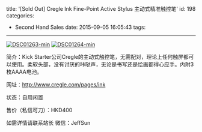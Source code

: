 title: '[Sold Out] Cregle Ink Fine-Point Active Stylus 主动式精准触控笔'
id: 198
categories:
  - Second Hand Sales
date: 2015-09-05 16:05:43
tags:
---

[![DSC01263-min](http://wordpress.jowos.moe/wp-content/uploads/2015/09/DSC01263-min-300x200.jpg)](http://wordpress.jowos.moe/wp-content/uploads/2015/09/DSC01263-min.jpg) [![DSC01264-min](http://wordpress.jowos.moe/wp-content/uploads/2015/09/DSC01264-min-300x200.jpg)](http://wordpress.jowos.moe/wp-content/uploads/2015/09/DSC01264-min.jpg)

简介：Kick Starter公司Cregle的主动式触控笔，无需配对，理论上任何触屏都可以使用。柔软头部，没有讨厌的咔哒声，无论是书写还是绘画都得心应手。内附3枚AAAA电池。

网址：http://www.cregle.com/pages/ink

状态：自用闲置

售价（私信可刀）：HKD400

如需详情请联系站长
微信：JeffSun